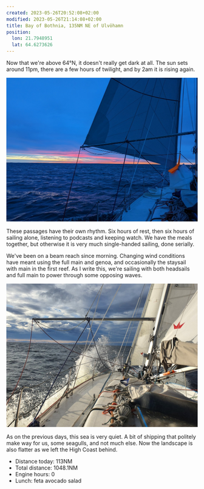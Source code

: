 ```yaml
---
created: 2023-05-26T20:52:08+02:00
modified: 2023-05-26T21:14:08+02:00
title: Bay of Bothnia, 135NM NE of Ulvöhamn
position:
  lon: 21.7948951
  lat: 64.6273626
---
```


Now that we're above 64°N, it doesn't really get dark at all. The sun sets around 11pm, there are a few hours of twilight, and by 2am it is rising again.

![Image](../2023/0da2f341fd6698e9f128cf587c894617.jpg)

These passages have their own rhythm. Six hours of rest, then six hours of sailing alone, listening to podcasts and keeping watch. We have the meals together, but otherwise it is very much single-handed sailing, done serially. 

We've been on a beam reach since morning. Changing wind conditions have meant using the full main and genoa, and occasionally the staysail with main in the first reef. As I write this, we're sailing with both headsails and full main to power through some opposing waves.

![Image](../2023/4262663d106250e438dbc02e6db68068.jpg) 

As on the previous days, this sea is very quiet. A bit of shipping that politely make way for us, some seagulls, and not much else. Now the landscape is also flatter as we left the High Coast behind.

* Distance today: 113NM
* Total distance: 1048.1NM
* Engine hours: 0
* Lunch: feta avocado salad
